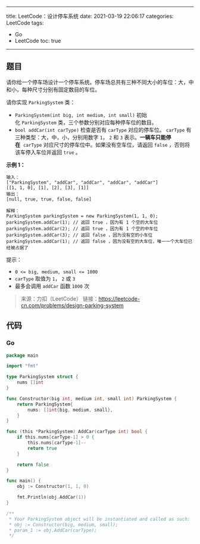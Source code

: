 ----
title: LeetCode：设计停车系统
date: 2021-03-19 22:06:17
categories: LeetCode
tags: 
- Go
- LeetCode
toc: true
----

## 题目

请你给一个停车场设计一个停车系统。停车场总共有三种不同大小的车位：大，中和小，每种尺寸分别有固定数目的车位。

请你实现 `ParkingSystem` 类：

- `ParkingSystem(int big, int medium, int small)` 初始化 `ParkingSystem` 类，三个参数分别对应每种停车位的数目。
- `bool addCar(int carType)` 检查是否有 `carType` 对应的停车位。 `carType` 有三种类型：大，中，小，分别用数字 `1`， `2` 和 `3` 表示。**一辆车只能停在**  `carType` 对应尺寸的停车位中。如果没有空车位，请返回 `false` ，否则将该车停入车位并返回 `true` 。

<!-- more -->

**示例 1：**

```
输入：
["ParkingSystem", "addCar", "addCar", "addCar", "addCar"]
[[1, 1, 0], [1], [2], [3], [1]]
输出：
[null, true, true, false, false]

解释：
ParkingSystem parkingSystem = new ParkingSystem(1, 1, 0);
parkingSystem.addCar(1); // 返回 true ，因为有 1 个空的大车位
parkingSystem.addCar(2); // 返回 true ，因为有 1 个空的中车位
parkingSystem.addCar(3); // 返回 false ，因为没有空的小车位
parkingSystem.addCar(1); // 返回 false ，因为没有空的大车位，唯一一个大车位已经被占据了
```

提示：

- `0 <= big, medium, small <= 1000`
- `carType` 取值为 `1`， `2` 或 `3`
- 最多会调用 `addCar` 函数 `1000` 次

> 来源：力扣（LeetCode）
> 链接：https://leetcode-cn.com/problems/design-parking-system

## 代码

### Go

```go
package main

import "fmt"

type ParkingSystem struct {
	nums []int
}

func Constructor(big int, medium int, small int) ParkingSystem {
	return ParkingSystem{
		nums: []int{big, medium, small},
	}
}

func (this *ParkingSystem) AddCar(carType int) bool {
	if this.nums[carType-1] > 0 {
		this.nums[carType-1]--
		return true
	}

	return false
}

func main() {
	obj := Constructor(1, 1, 0)

	fmt.Println(obj.AddCar(1))
}

/**
 * Your ParkingSystem object will be instantiated and called as such:
 * obj := Constructor(big, medium, small);
 * param_1 := obj.AddCar(carType);
 */
```